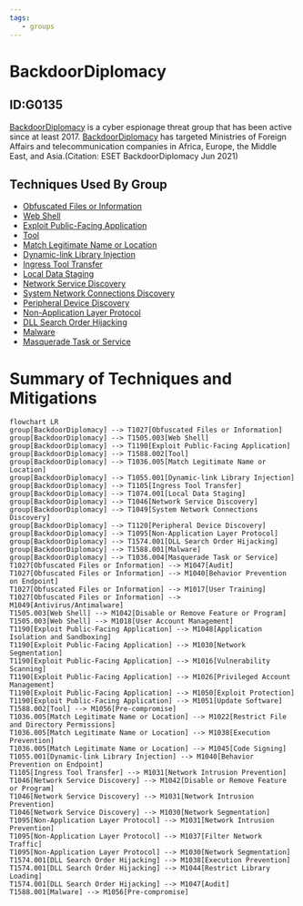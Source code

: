 ```yaml
---
tags:
   - groups
---
```

# BackdoorDiplomacy
## ID:G0135
[BackdoorDiplomacy](/mitre/groups/G0135) is a cyber espionage threat group that has been active since at least 2017. [BackdoorDiplomacy](/mitre/groups/G0135) has targeted Ministries of Foreign Affairs and telecommunication companies in Africa, Europe, the Middle East, and Asia.(Citation: ESET BackdoorDiplomacy Jun 2021)
## Techniques Used By Group
* [Obfuscated Files or Information](/mitre/techniques/T1027)
* [Web Shell](/mitre/techniques/T1505/003)
* [Exploit Public-Facing Application](/mitre/techniques/T1190)
* [Tool](/mitre/techniques/T1588/002)
* [Match Legitimate Name or Location](/mitre/techniques/T1036/005)
* [Dynamic-link Library Injection](/mitre/techniques/T1055/001)
* [Ingress Tool Transfer](/mitre/techniques/T1105)
* [Local Data Staging](/mitre/techniques/T1074/001)
* [Network Service Discovery](/mitre/techniques/T1046)
* [System Network Connections Discovery](/mitre/techniques/T1049)
* [Peripheral Device Discovery](/mitre/techniques/T1120)
* [Non-Application Layer Protocol](/mitre/techniques/T1095)
* [DLL Search Order Hijacking](/mitre/techniques/T1574/001)
* [Malware](/mitre/techniques/T1588/001)
* [Masquerade Task or Service](/mitre/techniques/T1036/004)

# Summary of Techniques and Mitigations
```mermaid
flowchart LR
group[BackdoorDiplomacy] --> T1027[Obfuscated Files or Information]
group[BackdoorDiplomacy] --> T1505.003[Web Shell]
group[BackdoorDiplomacy] --> T1190[Exploit Public-Facing Application]
group[BackdoorDiplomacy] --> T1588.002[Tool]
group[BackdoorDiplomacy] --> T1036.005[Match Legitimate Name or Location]
group[BackdoorDiplomacy] --> T1055.001[Dynamic-link Library Injection]
group[BackdoorDiplomacy] --> T1105[Ingress Tool Transfer]
group[BackdoorDiplomacy] --> T1074.001[Local Data Staging]
group[BackdoorDiplomacy] --> T1046[Network Service Discovery]
group[BackdoorDiplomacy] --> T1049[System Network Connections Discovery]
group[BackdoorDiplomacy] --> T1120[Peripheral Device Discovery]
group[BackdoorDiplomacy] --> T1095[Non-Application Layer Protocol]
group[BackdoorDiplomacy] --> T1574.001[DLL Search Order Hijacking]
group[BackdoorDiplomacy] --> T1588.001[Malware]
group[BackdoorDiplomacy] --> T1036.004[Masquerade Task or Service]
T1027[Obfuscated Files or Information] --> M1047[Audit]
T1027[Obfuscated Files or Information] --> M1040[Behavior Prevention on Endpoint]
T1027[Obfuscated Files or Information] --> M1017[User Training]
T1027[Obfuscated Files or Information] --> M1049[Antivirus/Antimalware]
T1505.003[Web Shell] --> M1042[Disable or Remove Feature or Program]
T1505.003[Web Shell] --> M1018[User Account Management]
T1190[Exploit Public-Facing Application] --> M1048[Application Isolation and Sandboxing]
T1190[Exploit Public-Facing Application] --> M1030[Network Segmentation]
T1190[Exploit Public-Facing Application] --> M1016[Vulnerability Scanning]
T1190[Exploit Public-Facing Application] --> M1026[Privileged Account Management]
T1190[Exploit Public-Facing Application] --> M1050[Exploit Protection]
T1190[Exploit Public-Facing Application] --> M1051[Update Software]
T1588.002[Tool] --> M1056[Pre-compromise]
T1036.005[Match Legitimate Name or Location] --> M1022[Restrict File and Directory Permissions]
T1036.005[Match Legitimate Name or Location] --> M1038[Execution Prevention]
T1036.005[Match Legitimate Name or Location] --> M1045[Code Signing]
T1055.001[Dynamic-link Library Injection] --> M1040[Behavior Prevention on Endpoint]
T1105[Ingress Tool Transfer] --> M1031[Network Intrusion Prevention]
T1046[Network Service Discovery] --> M1042[Disable or Remove Feature or Program]
T1046[Network Service Discovery] --> M1031[Network Intrusion Prevention]
T1046[Network Service Discovery] --> M1030[Network Segmentation]
T1095[Non-Application Layer Protocol] --> M1031[Network Intrusion Prevention]
T1095[Non-Application Layer Protocol] --> M1037[Filter Network Traffic]
T1095[Non-Application Layer Protocol] --> M1030[Network Segmentation]
T1574.001[DLL Search Order Hijacking] --> M1038[Execution Prevention]
T1574.001[DLL Search Order Hijacking] --> M1044[Restrict Library Loading]
T1574.001[DLL Search Order Hijacking] --> M1047[Audit]
T1588.001[Malware] --> M1056[Pre-compromise]
```
